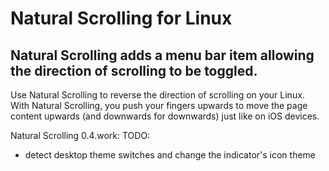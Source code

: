 # Natural Scrolling for Linux

## Natural Scrolling adds a menu bar item allowing the direction of scrolling to be toggled.

Use Natural Scrolling to reverse the direction of scrolling on your Linux.
With Natural Scrolling, you push your fingers upwards to move the page content upwards (and downwards for downwards) just like on iOS devices.

Natural Scrolling 0.4.work:
  TODO:
  - detect desktop theme switches and change the indicator's icon theme

